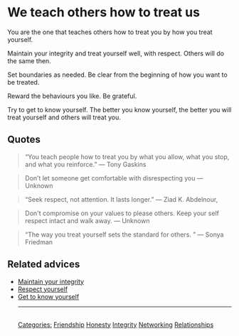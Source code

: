 # We teach others how to treat us

You are the one that teaches others how to treat you by how you treat yourself.

Maintain your integrity and treat yourself well, with respect. Others will do the same then.

Set boundaries as needed. Be clear from the beginning of how you want to be treated. 

Reward the behaviours you like. Be grateful.

Try to get to know yourself. The better you know yourself, the better you will treat yourself and others will treat you.

## Quotes


> “You teach people how to treat you by what you allow, what you stop, and what you reinforce.” ― Tony Gaskins

> Don’t let someone get comfortable with disrespecting you ― Unknown

> “Seek respect, not attention. It lasts longer.” ― Ziad K. Abdelnour,

> Don't compromise on your values to please others. Keep your self respect intact and walk away. ― Unknown

> “The way you treat yourself sets the standard for others. ” ― Sonya Friedman

## Related advices

- [Maintain your integrity](Maintain%20your%20integrity/index.md)
- [Respect yourself](Respect%20yourself/index.md)
- [Get to know yourself](Get%20to%20know%20yourself/index.md)<hr/><br/>[Categories:](Categories/index.md) [Friendship](Categories/Friendship.md) [Honesty](Categories/Honesty.md) [Integrity](Categories/Integrity.md) [Networking](Categories/Networking.md) [Relationships](Categories/Relationships.md)